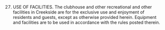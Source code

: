 27. USE OF FACILITIES. The clubhouse and other recreational and other facilities in Creekside are for the exclusive use and enjoyment of residents and guests, except as otherwise provided herein. Equipment and facilities are to be used in accordance with the rules posted therein.

